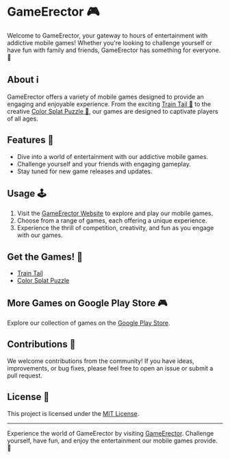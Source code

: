 # GameErector 🎮

Welcome to GameErector, your gateway to hours of entertainment with addictive mobile games! Whether you're looking to challenge yourself or have fun with family and friends, GameErector has something for everyone. 🚀

## About ℹ️

GameErector offers a variety of mobile games designed to provide an engaging and enjoyable experience. From the exciting [Train Tail 🚂](https://play.google.com/store/apps/details?id=com.Gameerector.TrainTail&pcampaignid=web_share) to the creative [Color Splat Puzzle 🎨](https://play.google.com/store/apps/details?id=com.GameErector.ColorSplatPuzzle&pcampaignid=web_share), our games are designed to captivate players of all ages.

## Features 🌟

- Dive into a world of entertainment with our addictive mobile games.
- Challenge yourself and your friends with engaging gameplay.
- Stay tuned for new game releases and updates.

## Usage 🕹️

1. Visit the [GameErector Website](https://gameerector.github.io/gameerector/) to explore and play our mobile games.
2. Choose from a range of games, each offering a unique experience.
3. Experience the thrill of competition, creativity, and fun as you engage with our games.

## Get the Games! 📲

- [Train Tail](https://play.google.com/store/apps/details?id=com.Gameerector.TrainTail&pcampaignid=web_share)
- [Color Splat Puzzle](https://play.google.com/store/apps/details?id=com.GameErector.ColorSplatPuzzle&pcampaignid=web_share)

## More Games on Google Play Store 🎮

Explore our collection of games on the [Google Play Store](https://play.google.com/store/apps/dev?id=5385971240282251900&hl=en_US&gl=US).

## Contributions 🙌

We welcome contributions from the community! If you have ideas, improvements, or bug fixes, please feel free to open an issue or submit a pull request.

## License 📜

This project is licensed under the [MIT License](LICENSE).

---

Experience the world of GameErector by visiting [GameErector](https://gameerector.github.io/gameerector/). Challenge yourself, have fun, and enjoy the entertainment our mobile games provide. 🎉
